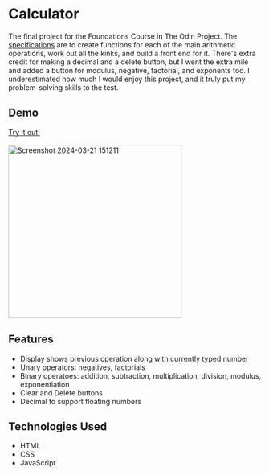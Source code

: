 # Calculator

The final project for the Foundations Course in The Odin Project. 
The [specifications](https://www.theodinproject.com/lessons/foundations-calculator) are to create functions for each of the main arithmetic operations, work out all the kinks, and build a front end for it.
There's extra credit for making a decimal and a delete button, but I went the extra mile and added a button for modulus, negative, factorial, and exponents too.
I underestimated how much I would enjoy this project, and it truly put my problem-solving skills to the test.

## Demo

[Try it out!](https://louiecasula.github.io/calculator/)<br><br>
<img width="345" alt="Screenshot 2024-03-21 151211" src="https://github.com/louiecasula/calculator/assets/121182711/fb4107ce-aa9c-4e75-9a88-ad9fa1917ddf">

## Features

- Display shows previous operation along with currently typed number
- Unary operators: negatives, factorials
- Binary operatoes: addition, subtraction, multiplication, division, modulus, exponentiation
- Clear and Delete buttons
- Decimal to support floating numbers

## Technologies Used

- HTML
- CSS
- JavaScript
